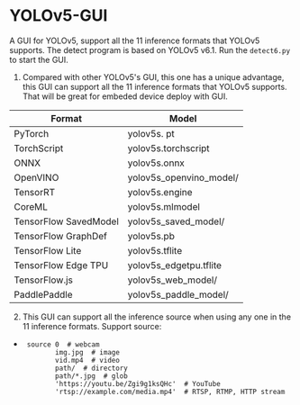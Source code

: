 # YOLOv5-GUI
A GUI for YOLOv5, support all the 11  inference formats that YOLOv5 supports.
The detect program is based on YOLOv5 v6.1.
Run the `detect6.py` to start the GUI.

1. Compared with other YOLOv5's GUI, this one has a unique advantage, this GUI can support all the 11  inference formats that YOLOv5 supports. That will be great for embeded device deploy with GUI. 

| Format |Model  |
|--|--|
| PyTorch | yolov5s. pt |
| TorchScript | yolov5s.torchscript |
| ONNX | yolov5s.onnx |
| OpenVINO | yolov5s_openvino_model/ |
| TensorRT | yolov5s.engine |
| CoreML | yolov5s.mlmodel |
| TensorFlow SavedModel | yolov5s_saved_model/ |
| TensorFlow GraphDef | yolov5s.pb |
| TensorFlow Lite | yolov5s.tflite |
| TensorFlow Edge TPU | yolov5s_edgetpu.tflite |
| TensorFlow.js | yolov5s_web_model/ |
| PaddlePaddle | yolov5s_paddle_model/ |

 2. This GUI can support all the inference source when using any one in the 11  inference formats. 
Support source:
- 
       source 0  # webcam 
              img.jpg  # image
              vid.mp4  # video
              path/  # directory
              path/*.jpg  # glob
              'https://youtu.be/Zgi9g1ksQHc'  # YouTube
              'rtsp://example.com/media.mp4'  # RTSP, RTMP, HTTP stream

